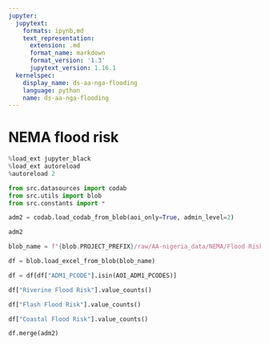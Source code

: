 ```yaml
---
jupyter:
  jupytext:
    formats: ipynb,md
    text_representation:
      extension: .md
      format_name: markdown
      format_version: '1.3'
      jupytext_version: 1.16.1
  kernelspec:
    display_name: ds-aa-nga-flooding
    language: python
    name: ds-aa-nga-flooding
---
```


# NEMA flood risk
<!-- markdownlint-disable MD013 -->

```python
%load_ext jupyter_black
%load_ext autoreload
%autoreload 2
```

```python
from src.datasources import codab
from src.utils import blob
from src.constants import *
```

```python
adm2 = codab.load_codab_from_blob(aoi_only=True, admin_level=2)
```

```python
adm2
```

```python
blob_name = f"{blob.PROJECT_PREFIX}/raw/AA-nigeria_data/NEMA/Flood Risk Excel Data 2.xlsx"
```

```python
df = blob.load_excel_from_blob(blob_name)
```

```python
df = df[df["ADM1_PCODE"].isin(AOI_ADM1_PCODES)]
```

```python
df["Riverine Flood Risk"].value_counts()
```

```python
df["Flash Flood Risk"].value_counts()
```

```python
df["Coastal Flood Risk"].value_counts()
```

```python
df.merge(adm2)
```
